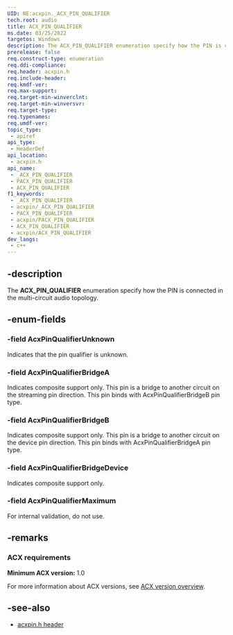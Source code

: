 ```yaml
---
UID: NE:acxpin._ACX_PIN_QUALIFIER
tech.root: audio
title: ACX_PIN_QUALIFIER
ms.date: 03/25/2022
targetos: Windows
description: The ACX_PIN_QUALIFIER enumeration specify how the PIN is connected in the multi-circuit audio topology.
prerelease: false
req.construct-type: enumeration
req.ddi-compliance: 
req.header: acxpin.h
req.include-header: 
req.kmdf-ver: 
req.max-support: 
req.target-min-winverclnt: 
req.target-min-winversvr: 
req.target-type: 
req.typenames: 
req.umdf-ver: 
topic_type:
 - apiref
api_type:
 - HeaderDef
api_location:
 - acxpin.h
api_name:
 - _ACX_PIN_QUALIFIER
 - PACX_PIN_QUALIFIER
 - ACX_PIN_QUALIFIER
f1_keywords:
 - _ACX_PIN_QUALIFIER
 - acxpin/_ACX_PIN_QUALIFIER
 - PACX_PIN_QUALIFIER
 - acxpin/PACX_PIN_QUALIFIER
 - ACX_PIN_QUALIFIER
 - acxpin/ACX_PIN_QUALIFIER
dev_langs:
 - c++
---
```


## -description

The **ACX_PIN_QUALIFIER** enumeration specify how the PIN is connected in the multi-circuit audio topology.

## -enum-fields

### -field AcxPinQualifierUnknown

Indicates that the pin qualifier is unknown.

### -field AcxPinQualifierBridgeA

Indicates composite support only. This pin is a bridge to another circuit on the streaming pin direction. This pin binds with AcxPinQualifierBridgeB pin type.

### -field AcxPinQualifierBridgeB

Indicates composite support only. This pin is a bridge to another circuit on the device pin direction. This pin binds with AcxPinQualifierBridgeA pin type.

### -field AcxPinQualifierBridgeDevice

Indicates composite support only.

### -field AcxPinQualifierMaximum

For internal validation, do not use.

## -remarks

### ACX requirements

**Minimum ACX version:** 1.0

For more information about ACX versions, see [ACX version overview](/windows-hardware/drivers/audio/acx-version-overview).

## -see-also

- [acxpin.h header](index.md)


